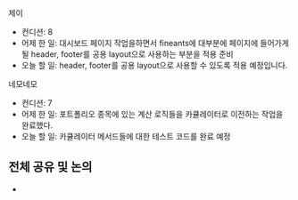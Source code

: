 
제이
- 컨디션: 8
- 어제 한 일:  대시보드 페이지 작업을하면서 fineants에 대부분에 페이지에 들어가게될 header, footer를 공용 layout으로 사용하는 부분을 적용 준비
- 오늘 할 일: header, footer를 공용 layout으로 사용할 수 있도록 적용 예정입니다.

네모네모
- 컨디션: 7
- 어제 한 일: 포트폴리오 종목에 있는 계산 로직들을 카큘레이터로 이전하는 작업을 완료했다. 
- 오늘 할 일: 카큘레이터 메서드들에 대한 테스트 코드를 완료 예정

## 전체 공유 및 논의
- 